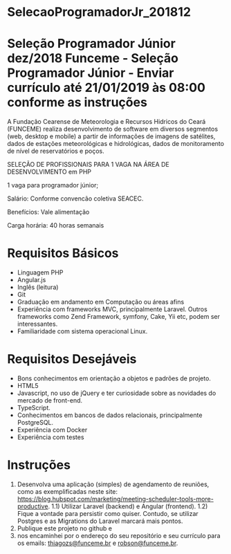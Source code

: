 # SelecaoProgramadorJr_201812
Seleção Programador Júnior dez/2018
Funceme - Seleção Programador Júnior - Enviar currículo até 21/01/2019 às 08:00 conforme as instruções
============

A Fundação Cearense de Meteorologia e Recursos Hidricos do Ceará (FUNCEME) realiza desenvolvimento de software em diversos segmentos (web, desktop e mobile) a partir de informações de imagens de satélites, dados de estações meteorológicas e hidrológicas, dados de monitoramento de nível de reservatórios e poços.

SELEÇÃO DE PROFISSIONAIS PARA 1 VAGA NA ÁREA DE DESENVOLVIMENTO em PHP

1 vaga para programador júnior;

Salário: Conforme convencão coletiva SEACEC.

Benefícios: Vale alimentação

Carga horária: 40 horas semanais

# Requisitos Básicos

* Linguagem PHP
* Angular.js
* Inglês (leitura)
* Git
* Graduação em andamento em Computação ou áreas afins
* Experiência com frameworks MVC, principalmente Laravel. Outros frameworks como  Zend Framework, symfony, Cake, Yii etc, podem ser interessantes.
* Familiaridade com sistema operacional Linux.

# Requisitos Desejáveis

* Bons conhecimentos em orientação a objetos e padrões de projeto.
* HTML5 
* Javascript, no uso de jQuery e ter curiosidade sobre as novidades do mercado de front-end.
* TypeScript.
* Conhecimentos em bancos de dados relacionais, principalmente PostgreSQL.
* Experiência com Docker
* Experiência com testes 

# Instruções

1) Desenvolva uma aplicação (simples) de agendamento de reuniões, como as exemplificadas neste site: https://blog.hubspot.com/marketing/meeting-scheduler-tools-more-productive. 
  1.1) Utilizar Laravel (backend) e Angular (frontend). 
  1.2) Fique a vontade para persistir como quiser. Contudo, se utilizar Postgres e as Migrations do Laravel marcará  mais pontos.
2) Publique este projeto no github e 
3) nos encaminhei por o endereço do seu repositório e seu currículo  para os emails: thiagozs@funceme.br e robson@funceme.br.

